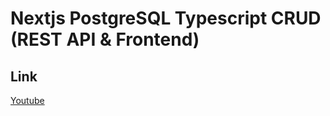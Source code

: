 # Nextjs PostgreSQL Typescript CRUD (REST API & Frontend)

## Link

[Youtube](https://www.youtube.com/watch?v=fle43mKDLSI)
